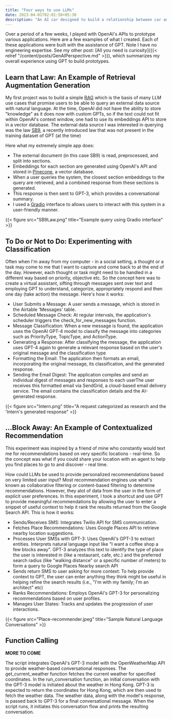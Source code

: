 ```yaml
---
title: "Four ways to use LLMs"
date: 2023-04-01T02:01:58+05:30
description: "An AI car designed to build a relationship between car and driver"
---
```


Over a period of a few weeks, I played with OpenAI's APIs to prototype various applications. Here are a few examples of what I created. Each of these applications were built with the assistance of GPT. Note I have no engineering expertise. See my other post: [All you need is curiosity]({{< relref "/content/posts/GenAIPerspective.md" >}}), which summarizes my overall experience using GPT to build prototypes.

## Learn that Law: An Example of Retrieval Augmentation Generation 
My first project was to build a simple [RAG](https://stackoverflow.blog/2023/10/18/retrieval-augmented-generation-keeping-llms-relevant-and-current/) which is the basis of many LLM use cases that promise users to be able to query an external data source with natural language. At the time, OpenAI did not have the ability to store "knowledge" as it does now with custom GPTs, so if the text could not fit within OpenAI's context window, one had to use its embeddings API to store in a vector database. The external data source I was interested in querying was the law [SB9](https://leginfo.legislature.ca.gov/faces/billTextClient.xhtml?bill_id=202120220SB9), a recently introduced law that was not present in the training dataset of GPT (at the time)

Here what my extremely simple app does: 
- The external document (in this case SB9) is read, preprocessed, and split into sections. 
- Embeddings for each section are generated using OpenAI's API and stored in [Pinecone](https://www.pinecone.io/), a vector database. 
- When a user queries the system, the closest section embeddings to the query are retrieved, and a combined response from these sections is generated. 
- This response is then sent to GPT-3, which provides a conversational summary. 
- I used a [Gradio](https://www.gradio.app/) interface to allows users to interact with this system in a user-friendly manner.

{{< figure src="SB9Law.png" title="Example query using Gradio interface" >}}

## To Do or Not to Do: Experimenting with Classification
Often when I'm away from my computer - in a social setting, a thought or a task may come to me that I want to capture and come back to at the end of the day. However, each thought or task might need to be handled in a different way based on priority, objective etc. So the concept here was to create a virtual assistant, sifting through messages sent over text and employing GPT to understand, categorize, appropriately respond and then one day (take action) the message. Here's how it works:

- User Submits a Message: A user sends a message, which is stored in the Airtable 'Messages' table. 
- Scheduled Message Check: At regular intervals, the application's scheduler triggers the check_for_new_messages function. 
- Message Classification: When a new message is found, the application uses the OpenAI GPT-4 model to classify the message into categories such as PriorityType, TopicType, and ActionType.
- Generating a Response: After classifying the message, the application uses GPT-4 again to generate a relevant response based on the user's original message and the classification type
- Formatting the Email: The application then formats an email, incorporating the original message, its classification, and the generated response. 
- Sending the Email Digest: The application compiles and send an individual digest of messages and responses to each userThe user receives this formatted email via SendGrid, a cloud-based email delivery service. The email contains the classification details and the AI-generated response.

{{< figure src="Intern.png" title="A request categorized as research and the 'Intern's generated response" >}}

## ...Block Away: An Example of Contextualized Recommendation
This experiment was inspired by a friend of mine who constantly would text me for recommendations based on very specific locations - real-time. So the concept was what if you could share your location with an agent to help you find places to go to and discover - real time. 

How could LLMs  be used to provide personalized recommendations based on very limited user input? Most recommendation engines use what's known as collaborative filtering or content-based filtering to determine recommendations. However, they alot of data from the user in the form of explicit user preferences. In this experiment, I took a shortcut and use GPT to provide meaningful recommendations by allowing the user to enter a snippet of useful context to help it rank the results returned from the Google Search API. This is how it works: 
- Sends/Receives SMS: Integrates Twilio API for SMS communication.
- Fetches Place Recommendations: Uses Google Places API to retrieve nearby location suggestions.
- Processes User SMSs with GPT-3: Uses OpenAI's GPT-3 to extract entities. Interprets natural language input like "I want a coffee shop a few blocks away". GPT-3 analyzes this text to identify the type of place the user is interested in (like a restaurant, cafe, etc.) and the preferred search radius (like "walking distance" or a specific number of meters) to form a query to Google Places Nearby search API
- Sends return SMS to user asking for more context: To help provide context to GPT, the user can enter anything they think might be useful in helping refine the search results (i.e., "I'm with my family; I'm an architect" etc)
- Ranks Recommendations: Employs OpenAI's GPT-3 for personalizing recommendations based on user profiles.
- Manages User States: Tracks and updates the progression of user interactions.

{{< figure src="Place-recommender.jpeg" title="Sample Natural Language Conversations" >}}

## Function Calling 

**MORE TO COME**

The script integrates OpenAI's GPT-3 model with the OpenWeatherMap API to provide weather-based conversational responses. The get_current_weather function fetches the current weather for specified coordinates. In the run_conversation function, an initial conversation with the GPT-3 model is initiated about the weather in Hong Kong. GPT-3 is expected to return the coordinates for Hong Kong, which are then used to fetch the weather data. The weather data, along with the model's response, is passed back to GPT-3 for a final conversational message. When the script runs, it initiates this conversation flow and prints the resulting conversation.